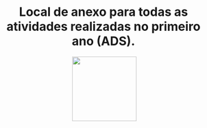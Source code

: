 <div align="center">
  
# Local de anexo para todas as atividades realizadas no primeiro ano (ADS).
  
<img height="60"> <img src="https://cdn-assets-eu.frontify.com/s3/frontify-enterprise-files-eu/eyJwYXRoIjoic3VwZXJjZWxsXC9maWxlXC9RVXFQQ1ZvRFVEQktZMmkyREZNdy5wbmcifQ:supercell:ihobzvZN6CImcgP-UNuz2PkoeH8av2Fy1HPuLeo91eA?" width="150">

</div>

